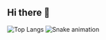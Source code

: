 ## Hi there 👋
![Top Langs](https://github-readme-stats.vercel.app/api/top-langs/?username=kinter&layout=compact&theme=dark)
![Snake animation](https://github.com/kinter/kinter/blob/output/github-contribution-grid-snake.svg)
